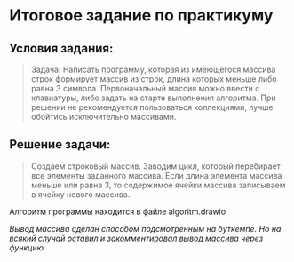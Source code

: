 # Итоговое задание по практикуму

## Условия задания:

>Задача: Написать программу, которая из имеющегося массива строк формирует массив из строк, длина которых меньше либо равна 3 символа. Первоначальный массив можно ввести с клавиатуры, либо задать на старте выполнения алгоритма. При решении не рекомендуется пользоваться коллекциями, лучше обойтись исключительно массивами.

## Решение задачи:

>   Создаем строковый массив.
    Заводим цикл, который перебирает все элементы заданного массива.
    Если длина элемента массива меньше или равна 3, то содержимое ячейки массива записываем в ячейку нового массива.


Алгоритм программы находится в файле algoritm.drawio

_Вывод массива сделан способом подсмотренным на буткемпе.
Но на всякий случай оставил и закомментировал вывод массива через функцию._